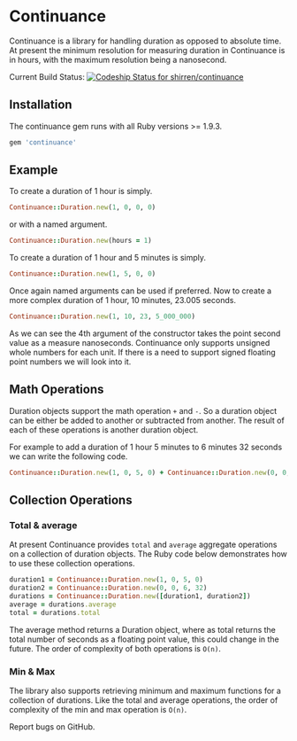 Continuance
===========

Continuance is a library for handling duration as opposed to absolute time.
At present the minimum resolution for measuring duration in Continuance is in hours, with
the maximum resolution being a nanosecond.

Current Build Status:
[ ![Codeship Status for shirren/continuance](https://codeship.com/projects/c20de200-f6d0-0132-1815-2e788669a94e/status?branch=master)](https://codeship.com/projects/86171)

## Installation

The continuance gem runs with all Ruby versions >= 1.9.3.

```ruby
gem 'continuance'
```

## Example

To create a duration of 1 hour is simply.

```ruby
Continuance::Duration.new(1, 0, 0, 0)
```

or with a named argument.

```ruby
Continuance::Duration.new(hours = 1)
```

To create a duration of 1 hour and 5 minutes is simply.

```ruby
Continuance::Duration.new(1, 5, 0, 0)
```

Once again named arguments can be used if preferred. Now to create a more complex duration of 1 hour, 10 minutes, 23.005 seconds.

```ruby
Continuance::Duration.new(1, 10, 23, 5_000_000)
```

As we can see the 4th argument of the constructor takes the point second value as a measure nanoseconds. Continuance only supports unsigned whole numbers for each unit. If there is a need to support signed floating point numbers we will look into it.

## Math Operations

Duration objects support the math operation `+` and `-`. So a duration object can be either be added to another or subtracted from another. The result of each of these operations is another duration object.

For example to add a duration of 1 hour 5 minutes to 6 minutes 32 seconds we can write the following code.

 ```ruby
Continuance::Duration.new(1, 0, 5, 0) + Continuance::Duration.new(0, 0, 6, 32)
```

## Collection Operations

### Total & average

At present Continuance provides `total` and `average` aggregate operations on a collection of duration objects. The Ruby code below demonstrates how to use these collection operations.

 ```ruby
duration1 = Continuance::Duration.new(1, 0, 5, 0)
duration2 = Continuance::Duration.new(0, 0, 6, 32)
durations = Continuance::Duration.new([duration1, duration2])
average = durations.average
total = durations.total
```

The average method returns a Duration object, where as total returns the total number of seconds as a floating point value, this could change in the future. The order of complexity of both operations is `O(n)`.

### Min & Max

The library also supports retrieving minimum and maximum functions for a collection of durations. Like the total and average operations, the order of complexity of the min and max operation is `O(n)`.

Report bugs on GitHub.
